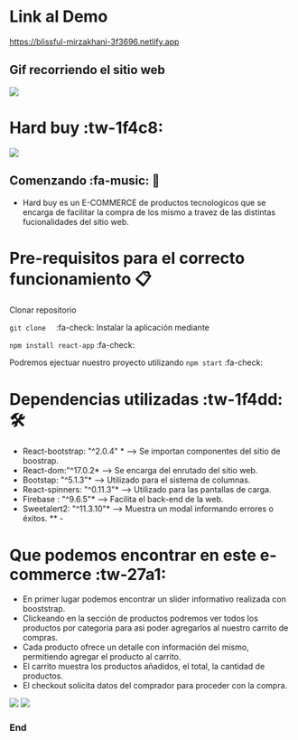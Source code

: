 # Link al Demo
https://blissful-mirzakhani-3f3696.netlify.app

## Gif recorriendo el sitio web
![](https://media.giphy.com/media/Zo3yNrhk3ArBM3NWvx/giphy.gif)

# Hard buy :tw-1f4c8:
![](https://res.cloudinary.com/dk8yfwthp/image/upload/v1645064556/react-hardbuy/indexPage_mf8hzw.png)

## Comenzando :fa-music: 🚀
- Hard buy es un E-COMMERCE de productos tecnologicos que se encarga de facilitar la compra de los mismo a travez de las distintas fucionalidades del sitio web.

# Pre-requisitos para el correcto funcionamiento  📋

Clonar repositorio

`git clone  `  :fa-check:
Instalar la aplicación mediante 

`npm install react-app` :fa-check:

Podremos ejectuar nuestro proyecto utilizando
`npm start` :fa-check:


# Dependencias utilizadas  :tw-1f4dd: 🛠️
* React-bootstrap: "^2.0.4" * --> Se importan componentes del sitio de boostrap.
* React-dom:"^17.0.2* --> Se encarga del enrutado del sitio web.
* Bootstap: "^5.1.3"* --> Utilizado para el sistema de columnas.
* React-spinners: "^0.11.3"*  --> Utilizado para las pantallas de carga.
* Firebase : "^9.6.5"* --> Facilita el back-end de la web.
* Sweetalert2: "^11.3.10"* --> Muestra un modal informando errores o éxitos.
** -

# Que podemos encontrar en este e-commerce :tw-27a1:
- En primer lugar podemos encontrar un slider informativo realizada con booststrap. 
- Clickeando en la sección de productos podremos ver todos los productos por categoria  para asi poder agregarlos al nuestro carrito de compras.
- Cada producto ofrece un detalle con información del mismo, permitiendo agregar el producto al carrito.
- El carrito muestra los productos añadidos, el total, la cantidad de productos.
- El checkout solicita datos del comprador para proceder con la compra.

![](https://res.cloudinary.com/dk8yfwthp/image/upload/v1645064550/react-hardbuy/productsPage_ykdzpi.png)
![](https://res.cloudinary.com/dk8yfwthp/image/upload/v1645064550/react-hardbuy/itemDetailPage_oqocmu.png)




### End  
